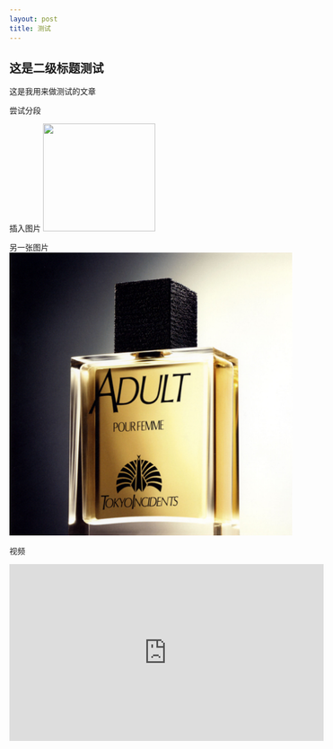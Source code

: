 ```yaml
---
layout: post
title: 测试
---
```


## 这是二级标题测试

这是我用来做测试的文章

尝试分段

插入图片
<img src="https://pic2.zhimg.com/v2-74d8a3fed0c141af26c3fcffbedb03b6_1200x500.jpg" width="200" height="192">

另一张图片
![adult](/images/Folder.png)

视频

<iframe width="560" height="315" src="https://www.youtube.com/embed/5qap5aO4i9A" frameborder="0"></iframe>

